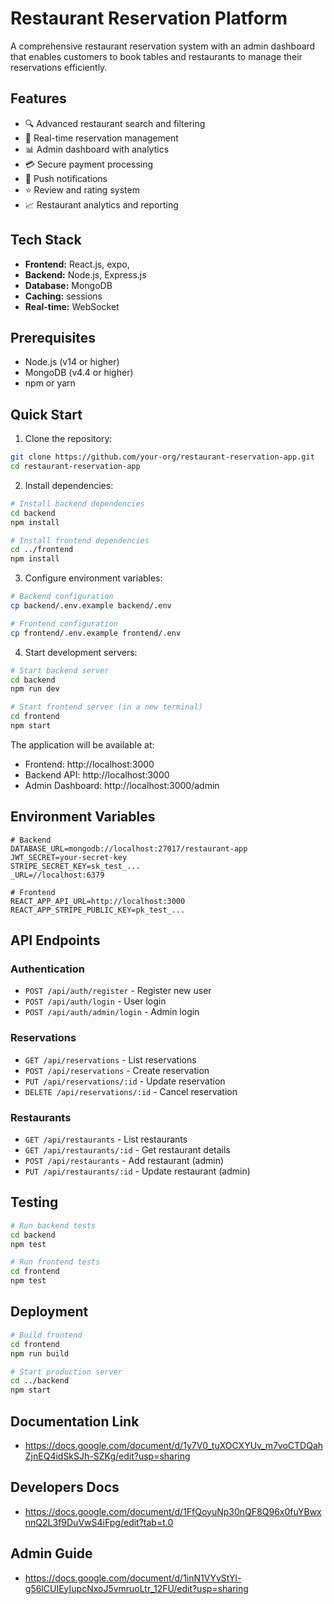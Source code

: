 # Restaurant Reservation Platform

A comprehensive restaurant reservation system with an admin dashboard that enables customers to book tables and restaurants to manage their reservations efficiently.

## Features

- 🔍 Advanced restaurant search and filtering
- 📅 Real-time reservation management
- 📊 Admin dashboard with analytics
- 💳 Secure payment processing
- 📱 Push notifications
- ⭐ Review and rating system
- 📈 Restaurant analytics and reporting

## Tech Stack

- **Frontend:** React.js, expo,
- **Backend:** Node.js, Express.js
- **Database:** MongoDB
- **Caching:** sessions
- **Real-time:** WebSocket

## Prerequisites

- Node.js (v14 or higher)
- MongoDB (v4.4 or higher)
- npm or yarn

## Quick Start

1. Clone the repository:
```bash
git clone https://github.com/your-org/restaurant-reservation-app.git
cd restaurant-reservation-app
```

2. Install dependencies:
```bash
# Install backend dependencies
cd backend
npm install

# Install frontend dependencies
cd ../frontend
npm install
```

3. Configure environment variables:
```bash
# Backend configuration
cp backend/.env.example backend/.env

# Frontend configuration
cp frontend/.env.example frontend/.env
```

4. Start development servers:
```bash
# Start backend server
cd backend
npm run dev

# Start frontend server (in a new terminal)
cd frontend
npm start
```

The application will be available at:
- Frontend: http://localhost:3000
- Backend API: http://localhost:3000
- Admin Dashboard: http://localhost:3000/admin

## Environment Variables

```env
# Backend
DATABASE_URL=mongodb://localhost:27017/restaurant-app
JWT_SECRET=your-secret-key
STRIPE_SECRET_KEY=sk_test_...
_URL=//localhost:6379

# Frontend
REACT_APP_API_URL=http://localhost:3000
REACT_APP_STRIPE_PUBLIC_KEY=pk_test_...
```



## API Endpoints

### Authentication
- `POST /api/auth/register` - Register new user
- `POST /api/auth/login` - User login
- `POST /api/auth/admin/login` - Admin login

### Reservations
- `GET /api/reservations` - List reservations
- `POST /api/reservations` - Create reservation
- `PUT /api/reservations/:id` - Update reservation
- `DELETE /api/reservations/:id` - Cancel reservation

### Restaurants
- `GET /api/restaurants` - List restaurants
- `GET /api/restaurants/:id` - Get restaurant details
- `POST /api/restaurants` - Add restaurant (admin)
- `PUT /api/restaurants/:id` - Update restaurant (admin)

## Testing

```bash
# Run backend tests
cd backend
npm test

# Run frontend tests
cd frontend
npm test
```

## Deployment

```bash
# Build frontend
cd frontend
npm run build

# Start production server
cd ../backend
npm start
```

## Documentation Link
 - https://docs.google.com/document/d/1y7V0_tuXOCXYUv_m7voCTDQahZjnEQ4idSkSJh-SZKg/edit?usp=sharing
## Developers Docs
 - https://docs.google.com/document/d/1FfQoyuNp30nQF8Q96x0fuYBwxnnQ2L3f9DuVwS4iFpg/edit?tab=t.0
## Admin Guide
 - https://docs.google.com/document/d/1inN1VYvStYl-g56lCUIEyIupcNxoJ5vmruoLtr_12FU/edit?usp=sharing